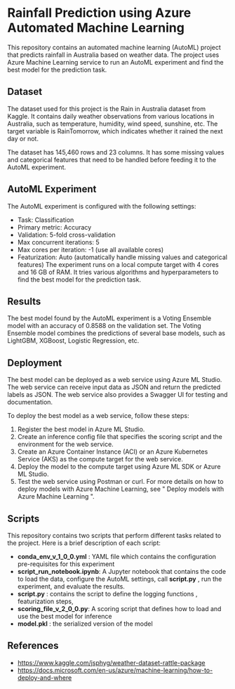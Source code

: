 # Rainfall Prediction using Azure Automated Machine Learning
This repository contains an automated machine learning (AutoML) project that predicts rainfall in Australia based on weather data. The project uses Azure Machine Learning service to run an AutoML experiment and find the best model for the prediction task.

## Dataset
The dataset used for this project is the Rain in Australia dataset from Kaggle. It contains daily weather observations from various locations in Australia, such as temperature, humidity, wind speed, sunshine, etc. The target variable is RainTomorrow, which indicates whether it rained the next day or not.

The dataset has 145,460 rows and 23 columns. It has some missing values and categorical features that need to be handled before feeding it to the AutoML experiment.

## AutoML Experiment
The AutoML experiment is configured with the following settings:

- Task: Classification
- Primary metric: Accuracy
- Validation: 5-fold cross-validation
- Max concurrent iterations: 5
- Max cores per iteration: -1 (use all available cores)
- Featurization: Auto (automatically handle missing values and categorical features)
The experiment runs on a local compute target with 4 cores and 16 GB of RAM. It tries various algorithms and hyperparameters to find the best model for the prediction task.

## Results
The best model found by the AutoML experiment is a Voting Ensemble model with an accuracy of 0.8588 on the validation set. The Voting Ensemble model combines the predictions of several base models, such as LightGBM, XGBoost, Logistic Regression, etc.

## Deployment
The best model can be deployed as a web service using Azure ML Studio. The web service can receive input data as JSON and return the predicted labels as JSON. The web service also provides a Swagger UI for testing and documentation.

To deploy the best model as a web service, follow these steps:

1. Register the best model in Azure ML Studio.
1. Create an inference config file that specifies the scoring script and the environment for the web service.
1. Create an Azure Container Instance (ACI) or an Azure Kubernetes Service (AKS) as the compute target for the web service.
1. Deploy the model to the compute target using Azure ML SDK or Azure ML Studio.
1. Test the web service using Postman or curl.
For more details on how to deploy models with Azure Machine Learning, see " Deploy models with Azure Machine Learning ".

## Scripts
This repository contains two scripts that perform different tasks related to the project. Here is a brief description of each script:

* **conda_env_v_1_0_0.yml** : YAML file which contains the configuration pre-requisites for this experiment
* **script_run_notebook.ipynb**: A Jupyter notebook that contains the code to load the data, configure the AutoML settings, call **script.py** , run the experiment, and evaluate the results.
* **script.py** : contains the script to define the logging functions , featurization steps, 
* **scoring_file_v_2_0_0.py**: A scoring script that defines how to load and use the best model for inference
* **model.pkl** : the serialized version of the model
## References
* https://www.kaggle.com/jsphyg/weather-dataset-rattle-package 
* https://docs.microsoft.com/en-us/azure/machine-learning/how-to-deploy-and-where

